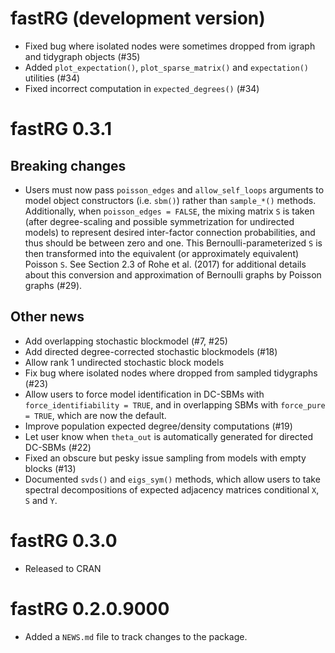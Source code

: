 # fastRG (development version)

- Fixed bug where isolated nodes were sometimes dropped from igraph and tidygraph objects (#35)
- Added `plot_expectation()`, `plot_sparse_matrix()` and `expectation()` utilities (#34)
- Fixed incorrect computation in `expected_degrees()` (#34)

# fastRG 0.3.1

## Breaking changes

- Users must now pass `poisson_edges` and `allow_self_loops` arguments to model object constructors (i.e. `sbm()`) rather than `sample_*()` methods. Additionally, when `poisson_edges = FALSE`, the mixing matrix `S` is taken (after degree-scaling and possible symmetrization for undirected models) to represent desired inter-factor connection probabilities, and thus should be between zero and one. This Bernoulli-parameterized `S` is then transformed into the equivalent (or approximately equivalent) Poisson `S`. See Section 2.3 of Rohe et al. (2017) for additional details about this conversion and approximation of Bernoulli graphs by Poisson graphs (#29).

## Other news

* Add overlapping stochastic blockmodel (#7, #25)
* Add directed degree-corrected stochastic blockmodels (#18)
* Allow rank 1 undirected stochastic block models
* Fix bug where isolated nodes where dropped from sampled tidygraphs (#23)
* Allow users to force model identification in DC-SBMs with `force_identifiability = TRUE`, and in overlapping SBMs with `force_pure = TRUE`, which are now the default.
* Improve population expected degree/density computations (#19)
* Let user know when `theta_out` is automatically generated for directed DC-SBMs (#22)
* Fixed an obscure but pesky issue sampling from models with empty blocks (#13)
* Documented `svds()` and `eigs_sym()` methods, which allow users to take spectral decompositions of expected adjacency matrices conditional `X`, `S` and `Y`.

# fastRG 0.3.0

* Released to CRAN

# fastRG 0.2.0.9000

* Added a `NEWS.md` file to track changes to the package.
